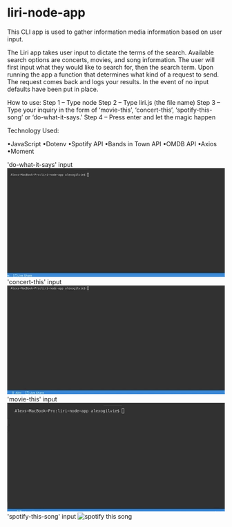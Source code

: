 # liri-node-app
This CLI app is used to gather information media information based on user input.

The Liri app takes user input to dictate the terms of the search. Available search options are concerts, movies, and song information. The user will first input what they would like to search for, then the search term. Upon running the app a function that determines what kind of a request to send. The request comes back and logs your results. In the event of no input defaults have been put in place.

How to use:
Step 1 – Type node
Step 2 – Type liri.js (the file name)
Step 3 – Type your inquiry in the form of ‘movie-this’, ‘concert-this’, ‘spotify-this-song’ or ‘do-what-it-says.’
Step 4 – Press enter and let the magic happen

Technology Used:

•JavaScript
•Dotenv
•Spotify API
•Bands in Town API
•OMDB API
•Axios
•Moment

'do-what-it-says' input
![do what it says](images/do-what-it-says.gif) 
'concert-this' input
![concert this](images/concert-this.gif)
'movie-this' input
![movie this](images/movie-this.gif)
'spotify-this-song' input
![spotify this song](images/spotify-this.gif)
